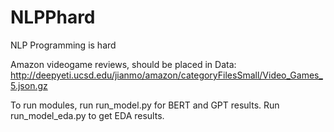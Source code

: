 # NLPPhard
NLP Programming is hard

Amazon videogame reviews, should be placed in Data: http://deepyeti.ucsd.edu/jianmo/amazon/categoryFilesSmall/Video_Games_5.json.gz


To run modules, run run_model.py for BERT and GPT results. Run run_model_eda.py to get EDA results.
